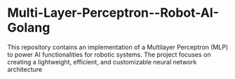# Multi-Layer-Perceptron--Robot-AI-Golang
This repository contains an implementation of a Multilayer Perceptron (MLP) to power AI functionalities for robotic systems. The project focuses on creating a lightweight, efficient, and customizable neural network architecture
